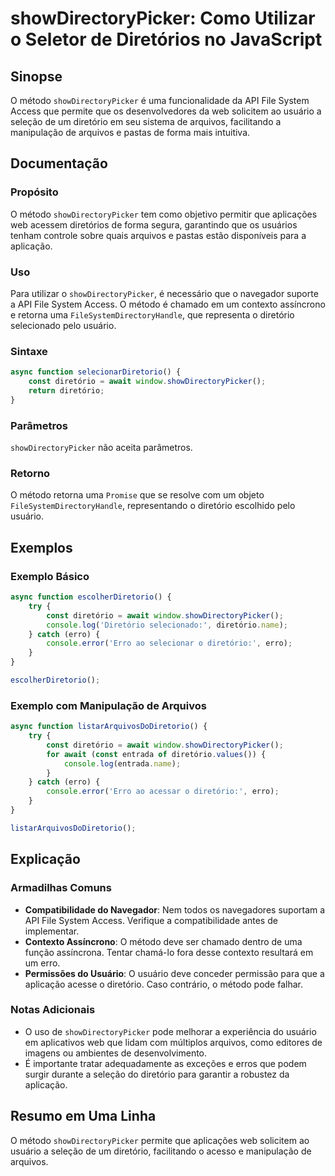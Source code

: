 <!--
Meta Description: # showDirectoryPicker: Como Utilizar o Seletor de Diretórios no JavaScript ## Sinopse O método `showDirectoryPicker` é uma funcionalidade da API File ...
Meta Keywords: diretório, que, showdirectorypicker, método, usuário
-->

# showDirectoryPicker: Como Utilizar o Seletor de Diretórios no JavaScript

## Sinopse
O método `showDirectoryPicker` é uma funcionalidade da API File System Access que permite que os desenvolvedores da web solicitem ao usuário a seleção de um diretório em seu sistema de arquivos, facilitando a manipulação de arquivos e pastas de forma mais intuitiva.

## Documentação
### Propósito
O método `showDirectoryPicker` tem como objetivo permitir que aplicações web acessem diretórios de forma segura, garantindo que os usuários tenham controle sobre quais arquivos e pastas estão disponíveis para a aplicação.

### Uso
Para utilizar o `showDirectoryPicker`, é necessário que o navegador suporte a API File System Access. O método é chamado em um contexto assíncrono e retorna uma `FileSystemDirectoryHandle`, que representa o diretório selecionado pelo usuário.

### Sintaxe
```javascript
async function selecionarDiretorio() {
    const diretório = await window.showDirectoryPicker();
    return diretório;
}
```

### Parâmetros
`showDirectoryPicker` não aceita parâmetros.

### Retorno
O método retorna uma `Promise` que se resolve com um objeto `FileSystemDirectoryHandle`, representando o diretório escolhido pelo usuário.

## Exemplos
### Exemplo Básico
```javascript
async function escolherDiretorio() {
    try {
        const diretório = await window.showDirectoryPicker();
        console.log('Diretório selecionado:', diretório.name);
    } catch (erro) {
        console.error('Erro ao selecionar o diretório:', erro);
    }
}

escolherDiretorio();
```

### Exemplo com Manipulação de Arquivos
```javascript
async function listarArquivosDoDiretorio() {
    try {
        const diretório = await window.showDirectoryPicker();
        for await (const entrada of diretório.values()) {
            console.log(entrada.name);
        }
    } catch (erro) {
        console.error('Erro ao acessar o diretório:', erro);
    }
}

listarArquivosDoDiretorio();
```

## Explicação
### Armadilhas Comuns
- **Compatibilidade do Navegador**: Nem todos os navegadores suportam a API File System Access. Verifique a compatibilidade antes de implementar.
- **Contexto Assíncrono**: O método deve ser chamado dentro de uma função assíncrona. Tentar chamá-lo fora desse contexto resultará em um erro.
- **Permissões do Usuário**: O usuário deve conceder permissão para que a aplicação acesse o diretório. Caso contrário, o método pode falhar.

### Notas Adicionais
- O uso de `showDirectoryPicker` pode melhorar a experiência do usuário em aplicativos web que lidam com múltiplos arquivos, como editores de imagens ou ambientes de desenvolvimento.
- É importante tratar adequadamente as exceções e erros que podem surgir durante a seleção do diretório para garantir a robustez da aplicação.

## Resumo em Uma Linha
O método `showDirectoryPicker` permite que aplicações web solicitem ao usuário a seleção de um diretório, facilitando o acesso e manipulação de arquivos.